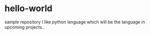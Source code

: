 # hello-world
sample repository
I like python language which will be the language in upcoming projects.. 
